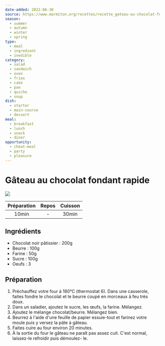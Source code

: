 ```yaml
---
date-added: 2022-06-30
source: https://www.marmiton.org/recettes/recette_gateau-au-chocolat-fondant-rapide_166352.aspx
season:
  - summer
  - autumn
  - winter
  - spring
type:
  - meal
  - ingredient
  - inedible
category:
  - salad
  - sandwich
  - oven
  - fries
  - cake
  - pan
  - quiche
  - soup
dish:
  - starter
  - main-course
  - dessert
meal:
  - breakfast
  - lunch
  - snack
  - diner
opportunity:
  - cheat-meal
  - party
  - pleasure
---
```


# Gâteau au chocolat fondant rapide

![](images/Gâteau%20au%20chocolat%20fondant%20rapide.jpg)

| Préparation | Repos | Cuisson |
|:-----------:|:-----:|:-------:|
|    10min    |   -   |  30min  |

## Ingrédients

- Chocolat noir pâtissier : 200g
- Beurre : 100g
- Farine : 50g
- Sucre : 100g
- Oeufs : 3

## Préparation

1. Préchauffez votre four à 180°C (thermostat 6). Dans une casserole, faites fondre le chocolat et le beurre coupé en morceaux à feu très doux.
2. Dans un saladier, ajoutez le sucre, les œufs, la farine. Mélangez.
3. Ajoutez le mélange chocolat/beurre. Mélangez bien.
4. Beurrez à l'aide d'une feuille de papier essuie-tout et farinez votre moule puis y versez la pâte à gâteau.
5. Faites cuire au four environ 20 minutes.
6. À la sortie du four le gâteau ne paraît pas assez cuit. C'est normal, laissez-le refroidir puis démoulez- le.
